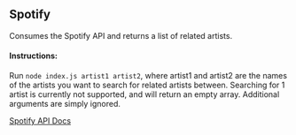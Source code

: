 ## Spotify

Consumes the Spotify API and returns a list of related artists.

#### Instructions:
Run `node index.js artist1 artist2`, where artist1 and artist2 are the names of the artists you want to search for related artists between. Searching for 1 artist is currently not supported, and will return an empty array. Additional arguments are simply ignored.

[Spotify API Docs](https://developer.spotify.com/web-api/console/artists/)
